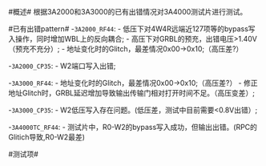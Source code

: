 #概述#
根据3A2000和3A3000的已有出错情况对3A4000测试片进行测试。

#已有出错pattern#
  -`3A2000_RF44`:
    - 低压下对4W4R远端近127项等的bypass写入操作，同时增加WBL上的反向耦合;
    - 高压下对GRBL的预充，出错电压>1.40V（预充不充分）;
    - 地址变化时的Glitch，最差情况0x00->0x10;（高压差?）

  -`3A2000_CP35`:
    - W2端口写入出错;

  -`3A3000_RF44`:
    - 地址变化时的Glitch，最差情况0x00->0x10;（高压差?）
    - 修正地址Glitch时，GRBL延迟增加导致输出传输门相对打开时间不足。（高压变差）;

  -`3A3000_CP35`:
    - W2低压写入存在问题。(低压差，测试中目前需要<0.8V出错）;

  -`3A4000TC_RF44`:
    - 测试片中，R0-W2的bypass写入成功，但输出出错。(RPC的Glitich导致,R0-W2最差)

#测试项#
